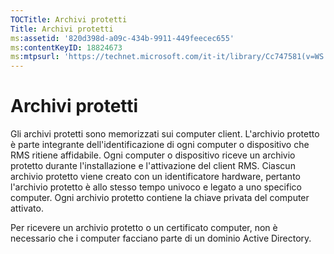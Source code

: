 ```yaml
---
TOCTitle: Archivi protetti
Title: Archivi protetti
ms:assetid: '820d398d-a09c-434b-9911-449feecec655'
ms:contentKeyID: 18824673
ms:mtpsurl: 'https://technet.microsoft.com/it-it/library/Cc747581(v=WS.10)'
---
```


Archivi protetti
================

Gli archivi protetti sono memorizzati sui computer client. L'archivio protetto è parte integrante dell'identificazione di ogni computer o dispositivo che RMS ritiene affidabile. Ogni computer o dispositivo riceve un archivio protetto durante l'installazione e l'attivazione del client RMS. Ciascun archivio protetto viene creato con un identificatore hardware, pertanto l'archivio protetto è allo stesso tempo univoco e legato a uno specifico computer. Ogni archivio protetto contiene la chiave privata del computer attivato.

Per ricevere un archivio protetto o un certificato computer, non è necessario che i computer facciano parte di un dominio Active Directory.
